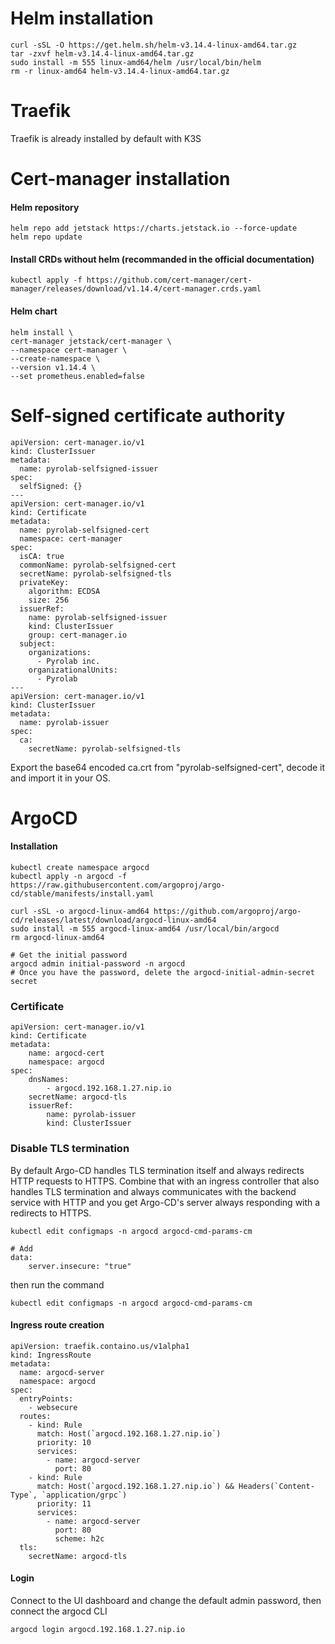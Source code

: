 # Helm installation
    curl -sSL -O https://get.helm.sh/helm-v3.14.4-linux-amd64.tar.gz
    tar -zxvf helm-v3.14.4-linux-amd64.tar.gz
    sudo install -m 555 linux-amd64/helm /usr/local/bin/helm
    rm -r linux-amd64 helm-v3.14.4-linux-amd64.tar.gz

# Traefik
Traefik is already installed by default with K3S

# Cert-manager installation
#### Helm repository
    helm repo add jetstack https://charts.jetstack.io --force-update
    helm repo update
#### Install CRDs without helm (recommanded in the official documentation)
    kubectl apply -f https://github.com/cert-manager/cert-manager/releases/download/v1.14.4/cert-manager.crds.yaml
#### Helm chart
    helm install \
    cert-manager jetstack/cert-manager \
    --namespace cert-manager \
    --create-namespace \
    --version v1.14.4 \
    --set prometheus.enabled=false
# Self-signed certificate authority
    apiVersion: cert-manager.io/v1
    kind: ClusterIssuer
    metadata:
      name: pyrolab-selfsigned-issuer
    spec:
      selfSigned: {}
    ---
    apiVersion: cert-manager.io/v1
    kind: Certificate
    metadata:
      name: pyrolab-selfsigned-cert
      namespace: cert-manager
    spec:
      isCA: true
      commonName: pyrolab-selfsigned-cert
      secretName: pyrolab-selfsigned-tls
      privateKey:
        algorithm: ECDSA
        size: 256
      issuerRef:
        name: pyrolab-selfsigned-issuer
        kind: ClusterIssuer
        group: cert-manager.io
      subject:
        organizations:
          - Pyrolab inc.
        organizationalUnits:
          - Pyrolab
    ---
    apiVersion: cert-manager.io/v1
    kind: ClusterIssuer
    metadata:
      name: pyrolab-issuer
    spec:
      ca:
        secretName: pyrolab-selfsigned-tls
Export the base64 encoded ca.crt from "pyrolab-selfsigned-cert", decode it and import it in your OS.
# ArgoCD
#### Installation
    kubectl create namespace argocd
    kubectl apply -n argocd -f https://raw.githubusercontent.com/argoproj/argo-cd/stable/manifests/install.yaml

    curl -sSL -o argocd-linux-amd64 https://github.com/argoproj/argo-cd/releases/latest/download/argocd-linux-amd64
    sudo install -m 555 argocd-linux-amd64 /usr/local/bin/argocd
    rm argocd-linux-amd64

    # Get the initial password
    argocd admin initial-password -n argocd
    # Once you have the password, delete the argocd-initial-admin-secret secret

### Certificate
    apiVersion: cert-manager.io/v1
    kind: Certificate
    metadata:
        name: argocd-cert
        namespace: argocd
    spec:
        dnsNames:
            - argocd.192.168.1.27.nip.io
        secretName: argocd-tls
        issuerRef:
            name: pyrolab-issuer
            kind: ClusterIssuer
### Disable TLS termination
By default Argo-CD handles TLS termination itself and always redirects HTTP requests to HTTPS. Combine that with an ingress controller that also handles TLS termination and always communicates with the backend service with HTTP and you get Argo-CD's server always responding with a redirects to HTTPS.
    
    kubectl edit configmaps -n argocd argocd-cmd-params-cm

    # Add
    data:
        server.insecure: "true"
then run the command
    
    kubectl edit configmaps -n argocd argocd-cmd-params-cm

#### Ingress route creation
    apiVersion: traefik.containo.us/v1alpha1
    kind: IngressRoute
    metadata:
      name: argocd-server
      namespace: argocd
    spec:
      entryPoints:
        - websecure
      routes:
        - kind: Rule
          match: Host(`argocd.192.168.1.27.nip.io`)
          priority: 10
          services:
            - name: argocd-server
              port: 80
        - kind: Rule
          match: Host(`argocd.192.168.1.27.nip.io`) && Headers(`Content-Type`, `application/grpc`)
          priority: 11
          services:
            - name: argocd-server
              port: 80
              scheme: h2c
      tls:
        secretName: argocd-tls

#### Login
Connect to the UI dashboard and change the default admin password, then connect the argocd CLI

    argocd login argocd.192.168.1.27.nip.io
